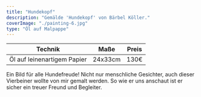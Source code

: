 ```yaml
---
title: "Hundekopf"
description: "Gemälde 'Hundekopf' von Bärbel Köller."
coverImage: "./painting-6.jpg"
type: "Öl auf Malpappe"
---
```


| Technik                        | Maße    | Preis |
|--------------------------------|---------|-------|
| Öl auf leinenartigem Papier    | 24x33cm | 130€  |


Ein Bild für alle Hundefreude! Nicht nur menschliche Gesichter, auch dieser Vierbeiner wollte von mir gemalt werden. So wie er uns anschaut ist er sicher ein treuer Freund und Begleiter.